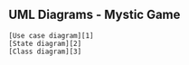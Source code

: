 
## UML Diagrams - Mystic Game

	[Use case diagram][1]
	[State diagram][2]
	[Class diagram][3]

 

[1]: https://www.gliffy.com/go/share/s5891ixu65rhoqrur84o
[2]: https://www.gliffy.com/go/share/sgke3auueym91dmay2wm
[3]: https://www.gliffy.com/go/share/smyx2c6m8otyltsl6row

